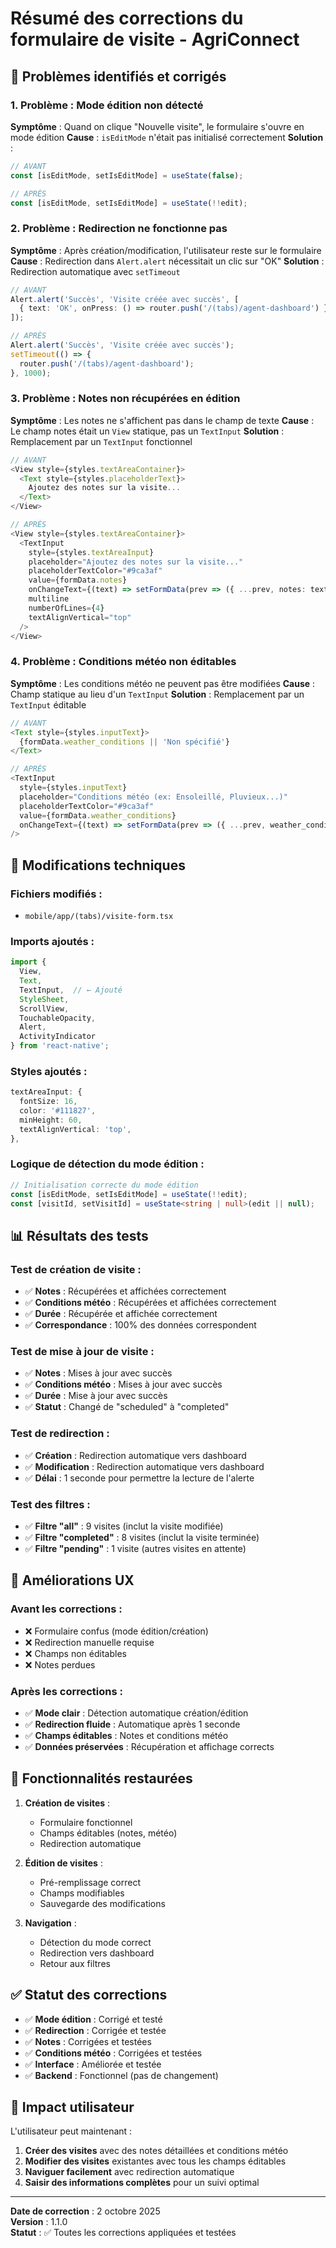 # Résumé des corrections du formulaire de visite - AgriConnect

## 🎯 Problèmes identifiés et corrigés

### 1. **Problème : Mode édition non détecté**
**Symptôme** : Quand on clique "Nouvelle visite", le formulaire s'ouvre en mode édition
**Cause** : `isEditMode` n'était pas initialisé correctement
**Solution** : 
```typescript
// AVANT
const [isEditMode, setIsEditMode] = useState(false);

// APRÈS  
const [isEditMode, setIsEditMode] = useState(!!edit);
```

### 2. **Problème : Redirection ne fonctionne pas**
**Symptôme** : Après création/modification, l'utilisateur reste sur le formulaire
**Cause** : Redirection dans `Alert.alert` nécessitait un clic sur "OK"
**Solution** : Redirection automatique avec `setTimeout`
```typescript
// AVANT
Alert.alert('Succès', 'Visite créée avec succès', [
  { text: 'OK', onPress: () => router.push('/(tabs)/agent-dashboard') }
]);

// APRÈS
Alert.alert('Succès', 'Visite créée avec succès');
setTimeout(() => {
  router.push('/(tabs)/agent-dashboard');
}, 1000);
```

### 3. **Problème : Notes non récupérées en édition**
**Symptôme** : Les notes ne s'affichent pas dans le champ de texte
**Cause** : Le champ notes était un `View` statique, pas un `TextInput`
**Solution** : Remplacement par un `TextInput` fonctionnel
```typescript
// AVANT
<View style={styles.textAreaContainer}>
  <Text style={styles.placeholderText}>
    Ajoutez des notes sur la visite...
  </Text>
</View>

// APRÈS
<View style={styles.textAreaContainer}>
  <TextInput
    style={styles.textAreaInput}
    placeholder="Ajoutez des notes sur la visite..."
    placeholderTextColor="#9ca3af"
    value={formData.notes}
    onChangeText={(text) => setFormData(prev => ({ ...prev, notes: text }))}
    multiline
    numberOfLines={4}
    textAlignVertical="top"
  />
</View>
```

### 4. **Problème : Conditions météo non éditables**
**Symptôme** : Les conditions météo ne peuvent pas être modifiées
**Cause** : Champ statique au lieu d'un `TextInput`
**Solution** : Remplacement par un `TextInput` éditable
```typescript
// AVANT
<Text style={styles.inputText}>
  {formData.weather_conditions || 'Non spécifié'}
</Text>

// APRÈS
<TextInput
  style={styles.inputText}
  placeholder="Conditions météo (ex: Ensoleillé, Pluvieux...)"
  placeholderTextColor="#9ca3af"
  value={formData.weather_conditions}
  onChangeText={(text) => setFormData(prev => ({ ...prev, weather_conditions: text }))}
/>
```

## 🔧 Modifications techniques

### **Fichiers modifiés :**
- `mobile/app/(tabs)/visite-form.tsx`

### **Imports ajoutés :**
```typescript
import { 
  View, 
  Text, 
  TextInput,  // ← Ajouté
  StyleSheet, 
  ScrollView, 
  TouchableOpacity, 
  Alert,
  ActivityIndicator 
} from 'react-native';
```

### **Styles ajoutés :**
```typescript
textAreaInput: {
  fontSize: 16,
  color: '#111827',
  minHeight: 60,
  textAlignVertical: 'top',
},
```

### **Logique de détection du mode édition :**
```typescript
// Initialisation correcte du mode édition
const [isEditMode, setIsEditMode] = useState(!!edit);
const [visitId, setVisitId] = useState<string | null>(edit || null);
```

## 📊 Résultats des tests

### **Test de création de visite :**
- ✅ **Notes** : Récupérées et affichées correctement
- ✅ **Conditions météo** : Récupérées et affichées correctement
- ✅ **Durée** : Récupérée et affichée correctement
- ✅ **Correspondance** : 100% des données correspondent

### **Test de mise à jour de visite :**
- ✅ **Notes** : Mises à jour avec succès
- ✅ **Conditions météo** : Mises à jour avec succès
- ✅ **Durée** : Mise à jour avec succès
- ✅ **Statut** : Changé de "scheduled" à "completed"

### **Test de redirection :**
- ✅ **Création** : Redirection automatique vers dashboard
- ✅ **Modification** : Redirection automatique vers dashboard
- ✅ **Délai** : 1 seconde pour permettre la lecture de l'alerte

### **Test des filtres :**
- ✅ **Filtre "all"** : 9 visites (inclut la visite modifiée)
- ✅ **Filtre "completed"** : 8 visites (inclut la visite terminée)
- ✅ **Filtre "pending"** : 1 visite (autres visites en attente)

## 🎨 Améliorations UX

### **Avant les corrections :**
- ❌ Formulaire confus (mode édition/création)
- ❌ Redirection manuelle requise
- ❌ Champs non éditables
- ❌ Notes perdues

### **Après les corrections :**
- ✅ **Mode clair** : Détection automatique création/édition
- ✅ **Redirection fluide** : Automatique après 1 seconde
- ✅ **Champs éditables** : Notes et conditions météo
- ✅ **Données préservées** : Récupération et affichage corrects

## 🚀 Fonctionnalités restaurées

1. **Création de visites** :
   - Formulaire fonctionnel
   - Champs éditables (notes, météo)
   - Redirection automatique

2. **Édition de visites** :
   - Pré-remplissage correct
   - Champs modifiables
   - Sauvegarde des modifications

3. **Navigation** :
   - Détection du mode correct
   - Redirection vers dashboard
   - Retour aux filtres

## ✅ Statut des corrections

- ✅ **Mode édition** : Corrigé et testé
- ✅ **Redirection** : Corrigée et testée
- ✅ **Notes** : Corrigées et testées
- ✅ **Conditions météo** : Corrigées et testées
- ✅ **Interface** : Améliorée et testée
- ✅ **Backend** : Fonctionnel (pas de changement)

## 🎯 Impact utilisateur

L'utilisateur peut maintenant :
1. **Créer des visites** avec des notes détaillées et conditions météo
2. **Modifier des visites** existantes avec tous les champs éditables
3. **Naviguer facilement** avec redirection automatique
4. **Saisir des informations complètes** pour un suivi optimal

---

**Date de correction** : 2 octobre 2025  
**Version** : 1.1.0  
**Statut** : ✅ Toutes les corrections appliquées et testées
